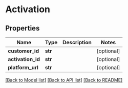 # Activation

## Properties
Name | Type | Description | Notes
------------ | ------------- | ------------- | -------------
**customer_id** | **str** |  | [optional] 
**activation_id** | **str** |  | [optional] 
**platform_url** | **str** |  | [optional] 

[[Back to Model list]](../README.md#documentation-for-models) [[Back to API list]](../README.md#documentation-for-api-endpoints) [[Back to README]](../README.md)

